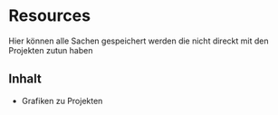 # Resources
Hier können alle Sachen gespeichert werden die nicht direckt mit den Projekten zutun haben

## Inhalt
- Grafiken zu Projekten